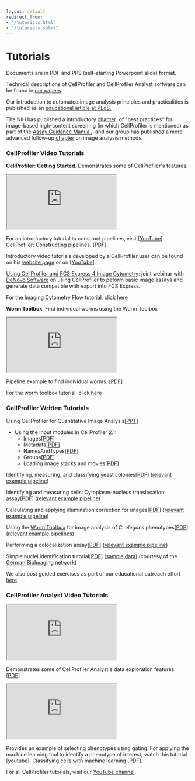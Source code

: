 ```yaml
---
layout: default
redirect_from:
- "/tutorials.html"
- "/tutorials.shtml"
---
```

Tutorials
=========

Documents are in PDF and PPS (self-starting Powerpoint slide) format.

Technical descriptions of CellProfiler and CellProfiler Analyst software can be found in [our papers](/citations/).

Our introduction to automated image analysis principles and practicalities is published as an [educational article at PLoS.](http://www.ploscompbiol.org/article/info:doi/10.1371/journal.pcbi.1000603)

The NIH has published a introductory [chapter](http://www.ncbi.nlm.nih.gov/books/NBK100913/)  of "best practices" for image-based high-content screening (in which CellProfiler is mentioned) as part of the [Assay Guidance Manual](http://www.ncbi.nlm.nih.gov/books/NBK53196/),  and our group has published a more advanced follow-up [chapter](http://www.ncbi.nlm.nih.gov/books/n/assayguide/hcsimage/) on image analysis methods.

### CellProfiler Video Tutorials

**CellProfiler: Getting Started**. Demonstrates some of CellProfiler's features.
<iframe allowfullscreen src="https://www.youtube.com/embed/OEHYXdOINg0" class="video"></iframe>

For an introductory tutorial to construct pipelines, visit [[YouTube](https://youtu.be/PEaiGs18AF0?list=PL7CC87670239B4D10)]. CellProfiler: Constructing pipelines. [[PDF](http://d1zymp9ayga15t.cloudfront.net/Constructing_Pipelines.pdf)]

Introductory video tutorials developed by a CellProfiler user can be found on his [website page](http://www.cores.emory.edu/ici/resources/youtube_tutorials.html) or on [[YouTube](https://www.youtube.com/playlist?list=PL5Edc1v41fyBlbysy_1750IiT2xk6sDqO)].

[Using CellProfiler and FCS Express 4 Image Cytometry](https://www.youtube.com/embed/WTHY4Rbf49M): joint webinar with [DeNovo Software](http://denovosoftware.com/site/recordedWebinars.shtml) on using CellProfiler to peform basic image assays and generate data compatible with export into FCS Express.

For the Imaging Cytometry Flow tutorial, click [here](/imagingflowcytometry/)

**Worm Toolbox**. Find individual worms using the Worm Toolbox
<iframe allowfullscreen src="https://www.youtube.com/embed/J0JPUrDNHJ0" class="video"></iframe>

Pipeline example to find individual worms. [[PDF](http://d1zymp9ayga15t.cloudfront.net/Pipeline1.pdf)]

For the worm toolbox tutorial, click [here](http://cp-website.github.io/Worm-Toolbox/)

### CellProfiler Written Tutorials

Using CellProfiler for Quantitative Image Analysis[[PPT](http://d1zymp9ayga15t.cloudfront.net/content/Using_CellProfiler_for_quantitative_analysis.pptx)]

-   Using the Input modules in CellProfiler 2.1:
    -   Images[[PDF](http://d1zymp9ayga15t.cloudfront.net/tutorials/Using%20the%20Images%20module.pdf)]
    -   Metadata[[PDF](http://d1zymp9ayga15t.cloudfront.net/tutorials/Using%20the%20Metadata%20module.pdf)]
    -   NamesAndTypes[[PDF](http://d1zymp9ayga15t.cloudfront.net/tutorials/Using%20the%20NamesAndTypes%20module.pdf)]
    -   Groups[[PDF](http://d1zymp9ayga15t.cloudfront.net/tutorials/Using%20the%20Groups%20module.pdf)]
    -   Loading image stacks and movies[[PDF](http://d1zymp9ayga15t.cloudfront.net/tutorials/Loading_image_stacks_and_movies.pdf)]

Identifying, measuring, and classifying yeast colonies[[PDF](http://d1zymp9ayga15t.cloudfront.net/content/papers/85-Bray_CurrentProtocols_2015.pdf)] ([relevant example pipeline](/examples#yeast-colony-classification))

Identifying and measuring cells: Cytoplasm-nucleus translocation assay[[PDF](http://d1zymp9ayga15t.cloudfront.net/content/papers/29-Carpenter_MethodsMolBio_2009.pdf)] ([relevant example pipeline](/previous_examples#human-cytoplasm-nucleus-translocation-assay-sbs-bioimage))

Calculating and applying illumination correction for images[[PDF](http://d1zymp9ayga15t.cloudfront.net/content/ExampleIlluminationCorrection_Tutorial.pdf)] ([relevant example pipeline](/examples#illumination-correction))

Using the [Worm Toolbox](https://doi.org/10.1038/nmeth.1984) for image analysis of *C. elegans* phenotypes[[PDF](http://d1zymp9ayga15t.cloudfront.net/content/WormToolbox_How_to_get_started.pdf)] ([relevant example pipelines](/examples#worm-toolbox))

Performing a colocalization assay[[PDF](http://d1zymp9ayga15t.cloudfront.net/content/ExampleColocalization_Tutorial.pdf)] ([relevant example pipeline](/examples#Colocalization))

Simple nuclei identification tutorial[[PDF](http://d1zymp9ayga15t.cloudfront.net/content/CellProfiler_BasicIntroduction.pdf)] ([sample data](http://d1zymp9ayga15t.cloudfront.net/content/Example-RawData_CountNuclei.zip)) (courtesy of the [German BioImaging](http://germanbioimaging.org/wiki/index.php/Main_Page) network)

We also post guided exercises as part of our educational outreach effort [here](/outreach).

### CellProfiler Analyst Video Tutorials
<iframe allowfullscreen src="https://www.youtube.com/embed/g7rMdA44fZ0?list=PL7CC87670239B4D10" class="video"></iframe>

Demonstrates some of CellProfiler Analyst's data exploration features. [[PDF](http://d1zymp9ayga15t.cloudfront.net/Exploring_Image_Data.pdf)]
<iframe allowfullscreen src="https://www.youtube.com/embed/9mKrR9J3n2w?list=PL7CC87670239B4D10" class="video"></iframe>

Provides an example of selecting phenotypes using gating. For applying the machine learning tool to identify a phenotype of interest, watch this tutorial [[youtube](https://youtu.be/XMKgiRGb4IY?list=PL7CC87670239B4D10)]. Classifying cells with machine learning [[PDF](https://d1zymp9ayga15t.cloudfront.net/Classifying_Cells.pdf)].

For all CellProfiler tutorials, visit our [YouTube channel](https://www.youtube.com/user/broadinstitute/search?query=cellprofiler).

<div class="bottom-margin"></div>
